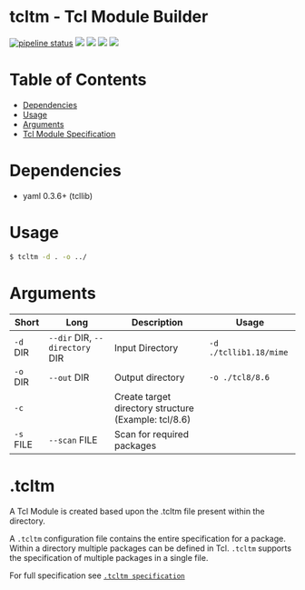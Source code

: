 # tcltm - Tcl Module Builder

[![pipeline status](https://gitlab.timmertech.nl/VANAD/cpm/tcltm/badges/master/pipeline.svg)](https://gitlab.timmertech.nl/VANAD/cpm/tcltm/commits/master)
[![](https://images.microbadger.com/badges/image/datacore/tcltm.svg)](https://microbadger.com/images/datacore/tcltm)
[![](https://images.microbadger.com/badges/version/datacore/tcltm.svg)](https://microbadger.com/images/datacore/tcltm)
[![](https://images.microbadger.com/badges/commit/datacore/tcltm.svg)](https://microbadger.com/images/datacore/tcltm)
[![](https://images.microbadger.com/badges/license/datacore/tcltm.svg)](https://microbadger.com/images/datacore/tcltm)

# Table of Contents
- [Dependencies](#dependencies)
- [Usage](#usage)
- [Arguments](#arguments)
- [Tcl Module Specification](/TM.md)

# Dependencies
- yaml 0.3.6+ (tcllib)

# Usage

```bash
$ tcltm -d . -o ../
```

# Arguments

| Short | Long | Description | Usage |
|-------|------|-------------|-------|
| ```-d``` DIR | ```--dir``` DIR, ```--directory``` DIR | Input Directory | ```-d ./tcllib1.18/mime``` |
| ```-o``` DIR | ```--out``` DIR | Output directory | ```-o ./tcl8/8.6```
| ```-c``` | | Create target directory structure (Example: tcl/8.6) | |
| ```-s``` FILE | ```--scan``` FILE | Scan for required packages | 

# .tcltm
A Tcl Module is created based upon the .tcltm file present within the directory.

A ```.tcltm``` configuration file contains the entire specification for a package. Within a directory multiple packages can be defined in Tcl. ```.tcltm``` supports the specification of multiple packages in a single file.

For full specification see [```.tcltm specification```](/TCLTM.md)
